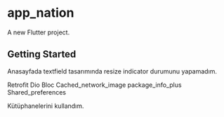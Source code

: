 # app_nation

A new Flutter project.

## Getting Started

Anasayfada textfield tasarımında resize indicator durumunu yapamadım.

Retrofit
Dio
Bloc
Cached_network_image
package_info_plus
Shared_preferences 

Kütüphanelerini kullandım.
